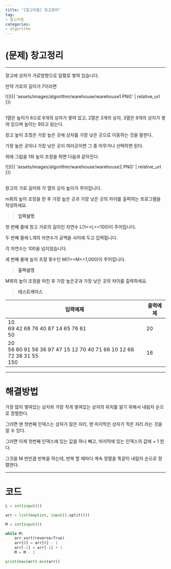 ```yaml
---
title: "[알고리즘] 창고정리"
tag:
- 알고리즘
categories:
- algorithm
---
```


# (문제) 창고정리
---

창고에 상자가 가로방향으로 일렬로 쌓여 있습니다.

만약 가로의 길이가 7이라면

![]({{ 'assets/images/algorithm/warehouse/warehouse1.PNG' | relative_url }})<br><br>

1열은 높이가 6으로 6개의 상자가 쌓여 있고, 2열은 3개의 상자, 3열은 9개의 상자가 쌓여 있으며 높이는 9라고 읽는다.

창고 높이 조정은 가장 높은 곳에 상자를 가장 낮은 곳으로 이동하는 것을 말한다.

가장 높은 곳이나 가장 낮은 곳이 여러곳이면 그 중 아무거나 선택하면 된다.

위에 그림을 1회 높이 조정을 하면 다음과 같아진다.

![]({{ 'assets/images/algorithm/warehouse/warehouse2.PNG' | relative_url }})<br><br>

창고의 가로 길이와 각 열의 상자 높이가 주어집니다.

m회의 높이 조정을 한 후 가장 높은 곳과 가장 낮은 곳의 차이를 출력하는 프로그램을 작성하세요.

> **입력설명**

첫 번째 줄에 창고 가로의 길이인 자연수 L(1<=L<=100)이 주어집니다.

두 번째 줄에 L개의 자연수가 공백을 사이에 두고 입력됩니다.

각 자연수는 100을 넘지않습니다.

세 번째 줄에 높이 조정 횟수인 M(1<=M<=1,000)이 주어집니다.

> **출력설명**

M회의 높이 조정을 마친 후 가장 높은곳과 가장 낮은 곳의 차이를 출력하세요.

> **테스트케이스**
 

| 입력예제 | 출력예제 |
| -------- | -------- | 
| 10<br>69 42 68 76 40 87 14 65 76 81<br>50 | 20 | 
| 20<br>56 80 91 56 36 97 47 15 12 70 40 71 66 10 12 68 72 38 31 55 <br>150 | 16 | 


---
# 해결방법

가장 많이 쌓여있는 상자와 가장 적게 쌓여있는 상자의 위치를 알기 위해서 내림차 순으로 정렬한다.

그러면 맨 첫번째 인덱스는 상자가 많은 자리, 맨 마지막은 상자가 적은 자리 라는 것을 알 수 있다.

그러면 이제 첫번째 인덱스에 있는 값을 하나 빼고, 마지막에 있는 인덱스의 값에 + 1 한다.

그것을 M 번만큼 반복을 하는데, 반복 할 때마다 계속 정렬을 똑같이 내림차 순으로 정렬한다.

---
# 코드
```python
L = int(input())

arr = list(map(int, input().split()))

M = int(input())

while M:
    arr.sort(reverse=True)
    arr[0] = arr[0] - 1
    arr[-1] = arr[-1] + 1
    M = M - 1

print(max(arr)-min(arr))
```
